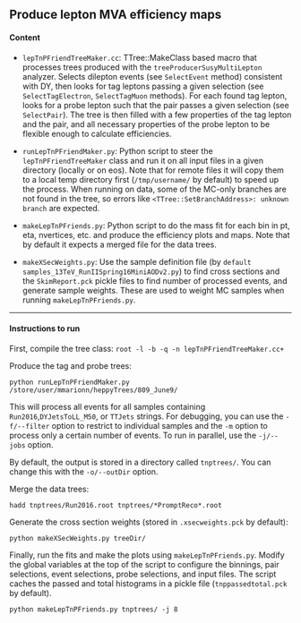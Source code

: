 ## Produce lepton MVA efficiency maps

#### Content

- `lepTnPFriendTreeMaker.cc`: TTree::MakeClass based macro that processes trees produced with the `treeProducerSusyMultiLepton` analyzer. Selects dilepton events (see `SelectEvent` method) consistent with DY, then looks for tag leptons passing a given selection (see `SelectTagElectron`, `SelectTagMuon` methods). For each found tag lepton, looks for a probe lepton such that the pair passes a given selection (see `SelectPair`). The tree is then filled with a few properties of the tag lepton and the pair, and all necessary properties of the probe lepton to be flexible enough to calculate efficiencies.

- `runLepTnPFriendMaker.py`: Python script to steer the `lepTnPFriendTreeMaker` class and run it on all input files in a given directory (locally or on eos). Note that for remote files it will copy them to a local temp directory first (`/tmp/username/` by default) to speed up the process. When running on data, some of the MC-only branches are not found in the tree, so errors like `<TTree::SetBranchAddress>: unknown branch` are expected.

- `makeLepTnPFriends.py`: Python script to do the mass fit for each bin in pt, eta, nvertices, etc. and produce the efficiency plots and maps. Note that by default it expects a merged file for the data trees.

- `makeXSecWeights.py`: Use the sample definition file (by `default samples_13TeV_RunIISpring16MiniAODv2.py`) to find cross sections and the `SkimReport.pck` pickle files to find number of processed events, and generate sample weights. These are used to weight MC samples when running `makeLepTnPFriends.py`.

------------

#### Instructions to run

First, compile the tree class: ```root -l -b -q -n lepTnPFriendTreeMaker.cc+```

Produce the tag and probe trees:

```
python runLepTnPFriendMaker.py /store/user/mmarionn/heppyTrees/809_June9/
```

This will process all events for all samples containing `Run2016`,`DYJetsToLL_M50`, or `TTJets` strings. For debugging, you can use the `-f/--filter` option to restrict to individual samples and the `-m` option to process only a certain number of events. To run in parallel, use the `-j/--jobs` option.

By default, the output is stored in a directory called `tnptrees/`. You can change this with the `-o/--outDir` option.

Merge the data trees:

```
hadd tnptrees/Run2016.root tnptrees/*PromptReco*.root
```

Generate the cross section weights (stored in `.xsecweights.pck` by default):

```
python makeXSecWeights.py treeDir/
```

Finally, run the fits and make the plots using `makeLepTnPFriends.py`. Modify the global variables at the top of the script to configure the binnings, pair selections, event selections, probe selections, and input files. The script caches the passed and total histograms in a pickle file (`tnppassedtotal.pck` by default).

```
python makeLepTnPFriends.py tnptrees/ -j 8
```






